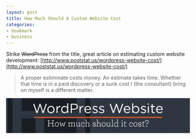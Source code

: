 ```yaml
---
layout: post
title: How Much Should A Custom Website Cost
categories:
- bookmark
- business
---
```


Strike <strike>WordPress</strike> from the title, great article on estimating custom website development:
[http://www.poststat.us/wordpress-website-cost/](http://www.poststat.us/wordpress-website-cost/)

> A proper estimmate costs money. An estimate takes time. Whether that time is in a paid discovery or a sunk cost I (the consultant) bring on myself is a different matter. 

![Custom Website Cost](/images/posts/cost.png)